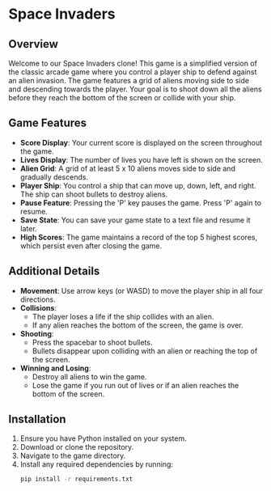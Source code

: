 # Space Invaders 

## Overview
Welcome to our Space Invaders clone! This game is a simplified version of the classic arcade game where you control a player ship to defend against an alien invasion. The game features a grid of aliens moving side to side and descending towards the player. Your goal is to shoot down all the aliens before they reach the bottom of the screen or collide with your ship.

## Game Features
- **Score Display**: Your current score is displayed on the screen throughout the game.
- **Lives Display**: The number of lives you have left is shown on the screen.
- **Alien Grid**: A grid of at least 5 x 10 aliens moves side to side and gradually descends.
- **Player Ship**: You control a ship that can move up, down, left, and right. The ship can shoot bullets to destroy aliens.
- **Pause Feature**: Pressing the 'P' key pauses the game. Press 'P' again to resume.
- **Save State**: You can save your game state to a text file and resume it later.
- **High Scores**: The game maintains a record of the top 5 highest scores, which persist even after closing the game.

## Additional Details
- **Movement**: Use arrow keys (or WASD) to move the player ship in all four directions.
- **Collisions**: 
  - The player loses a life if the ship collides with an alien. 
  - If any alien reaches the bottom of the screen, the game is over.
- **Shooting**: 
  - Press the spacebar to shoot bullets. 
  - Bullets disappear upon colliding with an alien or reaching the top of the screen.
- **Winning and Losing**:
  - Destroy all aliens to win the game.
  - Lose the game if you run out of lives or if an alien reaches the bottom of the screen.

## Installation
1. Ensure you have Python installed on your system.
2. Download or clone the repository.
3. Navigate to the game directory.
4. Install any required dependencies by running:
   ```bash
   pip install -r requirements.txt
